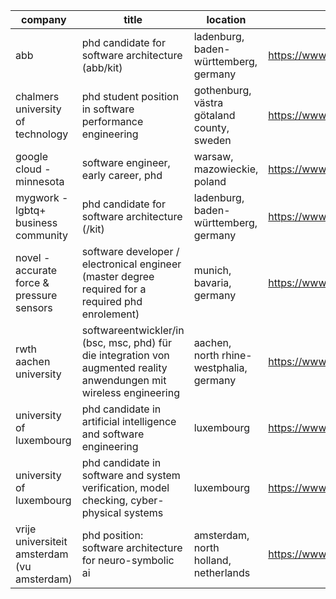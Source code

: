 |company|title|location|link|
|---|---|---|---|
|abb|phd candidate for software architecture (abb/kit)|ladenburg, baden-württemberg, germany|https://www.linkedin.com/jobs/view/3928995987|
|chalmers university of technology|phd student position in software performance engineering|gothenburg, västra götaland county, sweden|https://www.linkedin.com/jobs/view/3920161469|
|google cloud - minnesota|software engineer, early career, phd|warsaw, mazowieckie, poland|https://www.linkedin.com/jobs/view/3933625251|
|mygwork - lgbtq+ business community|phd candidate for software architecture (/kit)|ladenburg, baden-württemberg, germany|https://www.linkedin.com/jobs/view/3923670255|
|novel - accurate force & pressure sensors|software developer / electronical engineer  (master degree required for a required phd enrolement)|munich, bavaria, germany|https://www.linkedin.com/jobs/view/3812329057|
|rwth aachen university|softwareentwickler/in (bsc, msc, phd) für die integration von augmented reality anwendungen mit wireless engineering|aachen, north rhine-westphalia, germany|https://www.linkedin.com/jobs/view/3938825524|
|university of luxembourg|phd candidate in artificial intelligence and software engineering|luxembourg|https://www.linkedin.com/jobs/view/3825028827|
|university of luxembourg|phd candidate in software and system verification, model checking, cyber-physical systems|luxembourg|https://www.linkedin.com/jobs/view/3892890325|
|vrije universiteit amsterdam (vu amsterdam)|phd position: software architecture for neuro-symbolic ai|amsterdam, north holland, netherlands|https://www.linkedin.com/jobs/view/3924267342|